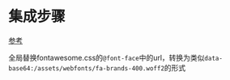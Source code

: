 # 集成步骤

[参考](https://stackoverflow.com/questions/41237548/how-to-use-fontawesome-in-chrome-extension)

全局替换fontawesome.css的`@font-face`中的url，转换为类似`data-base64:/assets/webfonts/fa-brands-400.woff2`的形式

